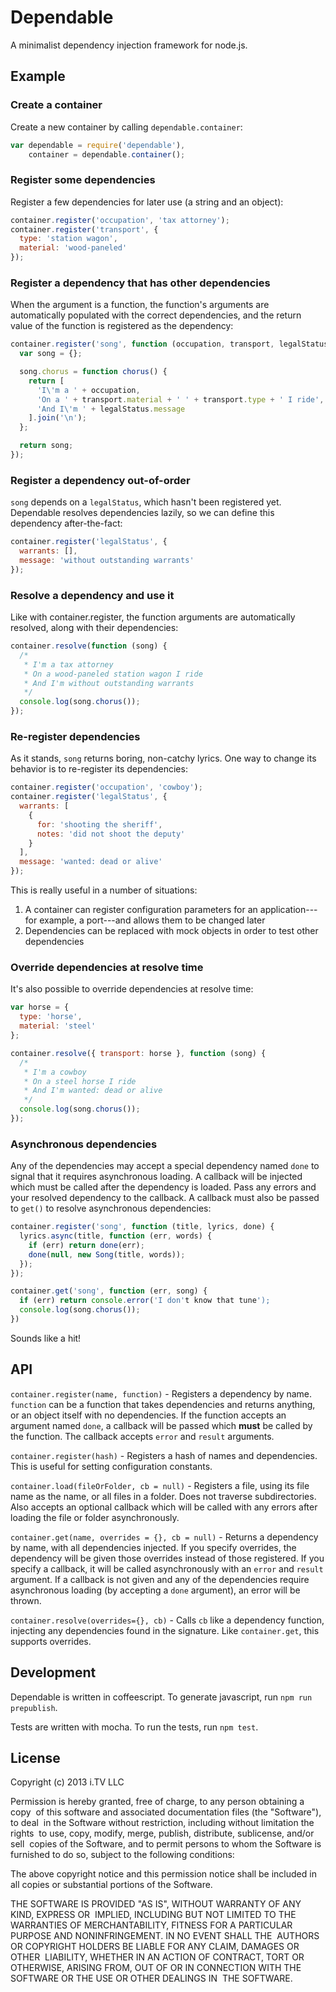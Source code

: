 # Dependable

A minimalist dependency injection framework for node.js.

## Example

### Create a container

Create a new container by calling `dependable.container`:

```js
var dependable = require('dependable'),
    container = dependable.container();
```

### Register some dependencies

Register a few dependencies for later use (a string and an object):

```js
container.register('occupation', 'tax attorney');
container.register('transport', {
  type: 'station wagon',
  material: 'wood-paneled'
});
```

### Register a dependency that has other dependencies

When the argument is a function, the function's arguments are automatically
populated with the correct dependencies, and the return value of the function
is registered as the dependency:

```js
container.register('song', function (occupation, transport, legalStatus) {
  var song = {};

  song.chorus = function chorus() {
    return [
      'I\'m a ' + occupation,
      'On a ' + transport.material + ' ' + transport.type + ' I ride',
      'And I\'m ' + legalStatus.message
    ].join('\n');
  };

  return song;
});
```

### Register a dependency out-of-order

`song` depends on a `legalStatus`, which hasn't been registered yet.
Dependable resolves dependencies lazily, so we can define this dependency
after-the-fact:

```js
container.register('legalStatus', {
  warrants: [],
  message: 'without outstanding warrants'
});
```

### Resolve a dependency and use it

Like with container.register, the function arguments are automatically resolved, along
with their dependencies:

```js
container.resolve(function (song) {
  /*
   * I'm a tax attorney
   * On a wood-paneled station wagon I ride
   * And I'm without outstanding warrants
   */
  console.log(song.chorus());
});
```

### Re-register dependencies

As it stands, `song` returns boring, non-catchy lyrics. One way to change its behavior
is to re-register its dependencies:

```js
container.register('occupation', 'cowboy');
container.register('legalStatus', {
  warrants: [
    {
      for: 'shooting the sheriff',
      notes: 'did not shoot the deputy'
    }
  ],
  message: 'wanted: dead or alive'
});
```

This is really useful in a number of situations:

1. A container can register configuration parameters for an application---for example, a port---and allows them to be changed later
2. Dependencies can be replaced with mock objects in order to test other dependencies

### Override dependencies at resolve time

It's also possible to override dependencies at resolve time:

```js
var horse = {
  type: 'horse',
  material: 'steel'
};

container.resolve({ transport: horse }, function (song) {
  /*
   * I'm a cowboy
   * On a steel horse I ride
   * And I'm wanted: dead or alive
   */
  console.log(song.chorus());
});
```

### Asynchronous dependencies

Any of the dependencies may accept a special dependency named `done` to signal that it requires asynchronous loading. A callback will be injected which must be called after the dependency is loaded. Pass any errors and your resolved dependency to the callback. A callback must also be passed to `get()` to resolve asynchronous dependencies:

```js
container.register('song', function (title, lyrics, done) {
  lyrics.async(title, function (err, words) {
    if (err) return done(err);
    done(null, new Song(title, words));
  });
});

container.get('song', function (err, song) {
  if (err) return console.error('I don't know that tune');
  console.log(song.chorus());
})
```



Sounds like a hit!

## API

`container.register(name, function)` - Registers a dependency by name. `function` can be a function that takes dependencies and returns anything, or an object itself with no dependencies. If the function accepts an argument named `done`, a callback will be passed which **must** be called by the function. The callback accepts `error` and `result` arguments.

`container.register(hash)` - Registers a hash of names and dependencies. This is useful for setting configuration constants.

`container.load(fileOrFolder, cb = null)` - Registers a file, using its file name as the name, or all files in a folder. Does not traverse subdirectories. Also accepts an optional callback which will be called with any errors after loading the file or folder asynchronously.

`container.get(name, overrides = {}, cb = null)` - Returns a dependency by name, with all dependencies injected. If you specify overrides, the dependency will be given those overrides instead of those registered. If you specify a callback, it will be called asynchronously with an `error` and `result` argument. If a callback is not given and any of the dependencies require asynchronous loading (by accepting a `done` argument), an error will be thrown.

`container.resolve(overrides={}, cb)` - Calls `cb` like a dependency function, injecting any dependencies found in the signature. Like `container.get`, this supports overrides.

## Development

Dependable is written in coffeescript. To generate javascript, run `npm run prepublish`.

Tests are written with mocha. To run the tests, run `npm test`.

## License

Copyright (c) 2013 i.TV LLC

Permission is hereby granted, free of charge, to any person obtaining a copy  of this software and associated documentation files (the "Software"), to deal  in the Software without restriction, including without limitation the rights  to use, copy, modify, merge, publish, distribute, sublicense, and/or sell  copies of the Software, and to permit persons to whom the Software is  furnished to do so, subject to the following conditions:

The above copyright notice and this permission notice shall be included in  all copies or substantial portions of the Software.

THE SOFTWARE IS PROVIDED "AS IS", WITHOUT WARRANTY OF ANY KIND, EXPRESS OR  IMPLIED, INCLUDING BUT NOT LIMITED TO THE WARRANTIES OF MERCHANTABILITY, FITNESS FOR A PARTICULAR PURPOSE AND NONINFRINGEMENT. IN NO EVENT SHALL THE  AUTHORS OR COPYRIGHT HOLDERS BE LIABLE FOR ANY CLAIM, DAMAGES OR OTHER  LIABILITY, WHETHER IN AN ACTION OF CONTRACT, TORT OR OTHERWISE, ARISING FROM, OUT OF OR IN CONNECTION WITH THE SOFTWARE OR THE USE OR OTHER DEALINGS IN  THE SOFTWARE.

